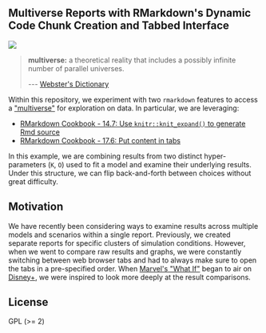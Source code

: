 ## Multiverse Reports with RMarkdown's Dynamic Code Chunk Creation and Tabbed Interface

![](https://raw.githubusercontent.com/r-pkg-examples/rmarkdown-multiverse-dynamic-code-chunks-and-tabs/blob/main/multiverse-demo.gif)

> **multiverse:** a theoretical reality that includes a possibly infinite number of parallel universes.
> 
> --- [Webster's Dictionary](https://www.merriam-webster.com/dictionary/multiverse)

Within this repository, we experiment with two `rmarkdown` features to access a ["multiverse"](https://en.wikipedia.org/wiki/Multiverse) for exploration on data. In particular, we are leveraging:

- [RMarkdown Cookbook - 14.7: Use `knitr::knit_expand()` to generate Rmd source](https://bookdown.org/yihui/rmarkdown-cookbook/knit-expand.html)
- [RMarkdown Cookbook - 17.6: Put content in tabs](https://bookdown.org/yihui/rmarkdown-cookbook/html-tabs.html)

In this example, we are combining results from two distinct hyper-parameters (`K`, `O`) used to fit a model and examine their underlying results.
Under this structure, we can flip back-and-forth between choices without great difficulty. 

## Motivation

We have recently been considering ways to examine results across multiple models and scenarios within a single report. 
Previously, we created separate reports for specific clusters of simulation conditions.
However, when we went to compare raw results and graphs, we were constantly switching between web browser tabs and 
had to always make sure to open the tabs in a pre-specified order. 
When [Marvel's "What If"](https://en.wikipedia.org/wiki/What_If...%3F_(TV_series)) began to air on [Disney+](https://www.disneyplus.com),
we were inspired to look more deeply at the result comparisons. 

## License

GPL (\>= 2)
